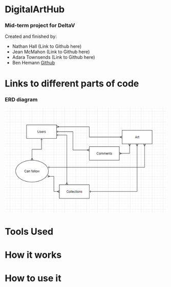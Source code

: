 # DigitalArtHub
### Mid-term project for DeltaV   
Created and finished by:
- Nathan Hall (Link to Github here)
- Jean McMahon (Link to Github here)
- Adara Townsends (Link to Github here)
- Ben Hemann [Github](https://github.com/Kozer2)

# Links to different parts of code




### ERD diagram
![Diagram](assets/image.png)




# Tools Used



# How it works




# How to use it
